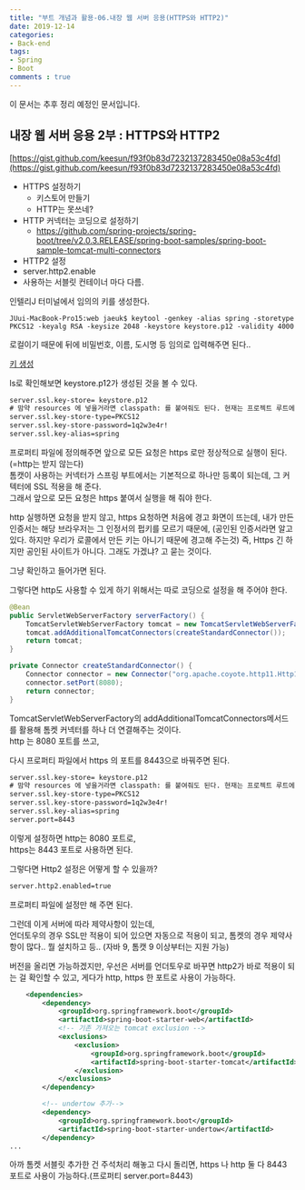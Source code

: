 ```yaml
---
title: "부트 개념과 활용-06.내장 웹 서버 응용(HTTPS와 HTTP2)"
date: 2019-12-14
categories:
- Back-end
tags:
- Spring 
- Boot
comments : true
---
```


이 문서는 추후 정리 예정인 문서입니다.

## 내장 웹 서버 응용 2부 : HTTPS와 HTTP2

[https://gist.github.com/keesun/f93f0b83d7232137283450e08a53c4fd](https://gist.github.com/keesun/f93f0b83d7232137283450e08a53c4fd)

- HTTPS 설정하기
  - 키스토어 만들기
  - HTTP는 못쓰네?
- HTTP 커넥터는 코딩으로 설정하기
  - https://github.com/spring-projects/spring-boot/tree/v2.0.3.RELEASE/spring-boot-samples/spring-boot-sample-tomcat-multi-connectors
-  HTTP2 설정
  - server.http2.enable
  - 사용하는 서블릿 컨테이너 마다 다름.


인텔리J 터미널에서 임의의 키를 생성한다. 
~~~terminal
JUui-MacBook-Pro15:web jaeuk$ keytool -genkey -alias spring -storetype PKCS12 -keyalg RSA -keysize 2048 -keystore keystore.p12 -validity 4000     
~~~
로컬이기 때문에 뒤에 비밀번호, 이름, 도시명 등 임의로 입력해주면 된다.. 



[키 생성](https://github.com/jaeuk2274/jaeuk2274.github.io/blob/master/_posts/img/%EC%8A%A4%ED%94%84%EB%A7%81%20%EB%B6%80%ED%8A%B8%20%EA%B0%9C%EB%85%90%EA%B3%BC%20%ED%99%9C%EC%9A%A9/02.key%20create.png?raw=true)

ls로 확인해보면 keystore.p12가 생성된 것을 볼 수 있다.


~~~xml
server.ssl.key-store= keystore.p12
# 맘약 resources 에 넣을거라면 classpath: 를 붙여줘도 된다. 현재는 프로젝트 루트에 있으니 그냥 사용
server.ssl.key-store-type=PKCS12
server.ssl.key-store-password=1q2w3e4r!
server.ssl.key-alias=spring
~~~

프로퍼티 파일에 정의해주면 앞으로 모든 요청은 https 로만 정상적으로 실행이 된다.(=http는 받지 않는다)            
톰캣이 사용하는 커넥터가 스프링 부트에서는 기본적으로 하나만 등록이 되는데, 그 커텍터에 SSL 적용을 해 준다.        
그래서 앞으로 모든 요청은 https 붙여서 실행을 해 줘야 한다.           

http 실행하면 요청을 받지 않고, 
https 요청하면 처음에 경고 화면이 뜨는데, 
내가 만든 인증서는 해당 브라우저는 그 인정서의 펍키를 모르기 때문에, (공인된 인증서라면 알고 있다. 하지만 우리가 로콜에서 만든 키는 아니기 때문에 경고해 주는것)   즉, Https 긴 하지만 공인된 사이트가 아니다. 그래도 가겠냐? 고 묻는 것이다.

그냥 확인하고 들어가면 된다.


그렇다면 http도 사용할 수 있게 하기 위해서는 따로 코딩으로 설정을 해 주어야 한다.



~~~java
@Bean
public ServletWebServerFactory serverFactory() {
    TomcatServletWebServerFactory tomcat = new TomcatServletWebServerFactory();
    tomcat.addAdditionalTomcatConnectors(createStandardConnector());
    return tomcat;
}

private Connector createStandardConnector() {
    Connector connector = new Connector("org.apache.coyote.http11.Http11NioProtocol");
    connector.setPort(8080);
    return connector;
}
~~~
TomcatServletWebServerFactory의 addAdditionalTomcatConnectors메서드를 활용해 톰켓 커넥터를 하나 더 연결해주는 것이다.     
http 는 8080 포트를 쓰고,

다시 프로퍼티 파일에서 https 의 포트를 8443으로 바꿔주면 된다.
~~~Xml
server.ssl.key-store= keystore.p12
# 맘약 resources 에 넣을거라면 classpath: 를 붙여줘도 된다. 현재는 프로젝트 루트에 있으니 그냥 사용
server.ssl.key-store-type=PKCS12
server.ssl.key-store-password=1q2w3e4r!
server.ssl.key-alias=spring
server.port=8443
~~~
이렇게 설정하면 http는 8080 포트로,       
https는 8443 포트로 사용하면 된다.        


그렇다면 Http2 설정은 어떻게 할 수 있을까?
~~~xml
server.http2.enabled=true
~~~
프로퍼티 파일에 설정만 해 주면 된다.

그런데 이게 서버에 따라 제약사항이 있는데,     
언더토우의 경우 SSL만 적용이 되어 있으면 자동으로 적용이 되고, 
톰켓의 경우 제약사항이 많다.. 뭘 설치하고 등..
(자바 9, 톰캣 9 이상부터는 지원 가능)

 
버전을 올리면 가능하겠지만, 우선은 서버를 언더토우로 바꾸면 http2가 바로 적용이 되는 걸 확인할 수 있고,
게다가 http, https 한 포트로 사용이 가능하다.
~~~xml
    <dependencies>
        <dependency>
            <groupId>org.springframework.boot</groupId>
            <artifactId>spring-boot-starter-web</artifactId>
            <!-- 기존 가져오는 tomcat exclusion -->
            <exclusions>
                <exclusion>
                    <groupId>org.springframework.boot</groupId>
                    <artifactId>spring-boot-starter-tomcat</artifactId>
                </exclusion>
            </exclusions>
        </dependency>

        <!-- undertow 추가-->
        <dependency>
            <groupId>org.springframework.boot</groupId>
            <artifactId>spring-boot-starter-undertow</artifactId>
        </dependency>
...
~~~


아까 톰켓 서블릿 추가한 건 주석처리 해놓고 다시 돌리면,
https 나 http 둘 다 8443 포트로 사용이 가능하다.(프로퍼티 server.port=8443)









